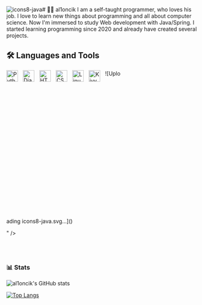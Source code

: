 ![icons8-java](https://github.com/al1oncik/al1oncik/assets/86567581/f3debbd2-9f23-439c-aa94-2be57c4b4788)# 🧑‍💻 al1oncik
I am a self-taught programmer, who loves his job. I love to learn new things about programming and all about computer science. Now I'm immersed to study Web development with Java/Spring. I started learning programming since 2020 and already have created several projects.

## 🛠️ Languages and Tools

<img align="left" alt="Python" width="30px" style="padding-right: 10px;" src="https://cdn.jsdelivr.net/gh/devicons/devicon/icons/python/python-original.svg" />
<img align="left" alt="Django" width="30px" style="padding-right: 10px;" src="https://cdn.jsdelivr.net/gh/devicons/devicon/icons/django/django-plain.svg" />
<img align="left" alt="HTML" width="30px" style="padding-right: 10px;" src="https://cdn.jsdelivr.net/gh/devicons/devicon/icons/html5/html5-original.svg" />
<img align="left" alt="CSS" width="30px" style="padding-right: 10px;" src="https://cdn.jsdelivr.net/gh/devicons/devicon/icons/css3/css3-original.svg" />
<img align="left" alt="Linux" width="30px" style="padding-right: 10px;" src="https://cdn.jsdelivr.net/gh/devicons/devicon/icons/linux/linux-original.svg" />
<img align="left" alt="Kivy" width="30px" style="padding-right: 10px;" src="https://github.com/kivy/kivy-design/blob/master/logo/svg/kivy-logo-dark.svg" />
![Uplo<?xml version="1.0" standalone="no"?>
<!DOCTYPE svg PUBLIC "-//W3C//DTD SVG 20010904//EN"
 "http://www.w3.org/TR/2001/REC-SVG-20010904/DTD/svg10.dtd">
<svg version="1.0" xmlns="http://www.w3.org/2000/svg"
 width="256.000000pt" height="256.000000pt" viewBox="0 0 256.000000 256.000000"
 preserveAspectRatio="xMidYMid meet">

<g transform="translate(0.000000,256.000000) scale(0.100000,-0.100000)"
fill="#000000" stroke="none">
<path d="M1423 2255 c-4 -87 -53 -151 -237 -309 -193 -166 -228 -213 -227
-310 0 -83 48 -164 163 -278 54 -54 102 -98 106 -98 4 0 -22 59 -57 131 -98
202 -95 216 95 426 151 165 194 241 194 338 0 93 -33 183 -37 100z"/>
<path d="M1604 1940 c-197 -51 -310 -155 -321 -294 -6 -70 5 -101 77 -215 53
-86 51 -146 -8 -213 -19 -23 -10 -23 36 1 79 40 125 106 125 179 0 30 -13 71
-47 142 -63 131 -61 147 37 245 40 39 105 95 146 123 84 59 76 64 -45 32z"/>
<path d="M842 1259 c-141 -18 -212 -53 -212 -104 0 -50 85 -80 273 -97 141
-13 384 -1 555 27 82 13 100 20 148 57 30 22 53 42 51 44 -1 2 -57 -3 -122
-11 -263 -31 -645 -29 -678 4 -16 16 9 38 79 66 l59 25 -45 -2 c-25 0 -73 -4
-108 -9z"/>
<path d="M1765 1251 l-40 -18 43 -5 c56 -8 90 -31 108 -75 29 -67 -14 -162
-117 -264 l-69 -68 53 16 c132 39 216 109 243 200 48 164 -73 281 -221 214z"/>
<path d="M849 1007 c-24 -13 -51 -35 -59 -50 -13 -23 -13 -28 4 -46 83 -92
487 -109 739 -31 37 12 67 22 67 24 0 2 -24 19 -53 38 l-52 35 -90 -19 c-108
-23 -355 -29 -422 -10 -52 15 -76 38 -68 63 9 26 -11 24 -66 -4z"/>
<path d="M925 796 c-68 -30 -84 -91 -35 -128 96 -71 492 -59 646 20 l38 19
-63 40 -63 40 -66 -19 c-90 -26 -301 -35 -357 -16 -31 10 -40 18 -39 36 1 25
-16 28 -61 8z"/>
<path d="M598 686 c-81 -29 -124 -75 -112 -120 10 -42 79 -93 163 -120 155
-51 235 -60 516 -61 277 0 361 8 524 51 203 53 291 145 214 222 l-27 27 -7
-35 c-16 -76 -125 -131 -319 -162 -130 -20 -548 -17 -670 5 -123 23 -204 61
-208 100 -3 24 2 30 40 47 24 11 61 20 83 20 l40 0 -30 20 c-36 24 -148 27
-207 6z"/>
<path d="M2035 459 c-93 -71 -231 -125 -409 -161 -97 -20 -141 -23 -346 -22
-224 0 -275 5 -460 40 -46 8 54 -26 133 -47 269 -69 655 -64 870 10 78 27 169
77 200 109 21 22 64 103 55 102 -2 0 -21 -14 -43 -31z"/>
</g>
</svg>
ading icons8-java.svg…]()

" />

<br />

#

### 📊 Stats

![al1oncik's GitHub stats](https://github-readme-stats.vercel.app/api?username=al1oncik&show_icons=true&theme=chartreuse-dark)

[![Top Langs](https://github-readme-stats.vercel.app/api/top-langs/?username=al1oncik&layout=compact&theme=chartreuse-dark)](https://github.com/anuraghazra/github-readme-stats)







          
